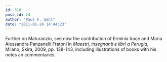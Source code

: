 ```yaml
---
id: 310
post_id: 24
author: "Paul F. Gehl"
date: "2011-01-24 14:44:23"
---
```

Further on Maturanzio, see now the contribution of Erminia Irace and Maria Alessandra Panzanelli Fratoni in <em>Maestri, insegnanti e libri a Perugia</em>, Milano, Skira, 2009, pp. 138-143, including illustrations of books with his notes an commentaries.

